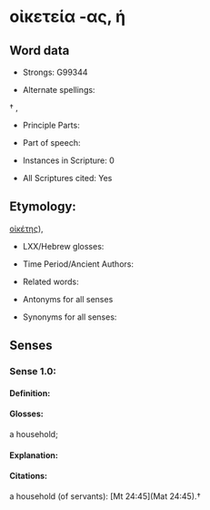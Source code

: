 # οἰκετεία -ας, ἡ

<!-- Status: S2=NeedsEdits -->
<!-- Lexica used for edits:   -->

## Word data

* Strongs: G99344

* Alternate spellings:

† , 

* Principle Parts: 


* Part of speech: 


* Instances in Scripture: 0

* All Scriptures cited: Yes

## Etymology: 

[οἰκέτης]()),

* LXX/Hebrew glosses: 


* Time Period/Ancient Authors: 


* Related words: 

* Antonyms for all senses

* Synonyms for all senses: 


## Senses 


### Sense  1.0: 

#### Definition: 

#### Glosses: 

a household; 

#### Explanation: 


#### Citations: 

a household (of servants): [Mt 24:45](Mat 24:45).†
